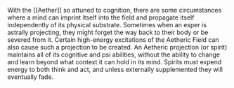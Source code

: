 With the [[Aether]] so attuned to cognition, there are some circumstances where a mind can imprint itself into the field and propagate itself independently of its physical substrate. Sometimes when an esper is astrally projecting, they might forget the way back to their body or be severed from it. Certain high-energy excitations of the Aetheric Field can also cause such a projection to be created. An Aetheric projection (or spirit) maintains all of its cognitive and psi abilities, without the ability to change and learn beyond what context it can hold in its mind. Spirits must expend energy to both think and act, and unless externally supplemented they will eventually fade.